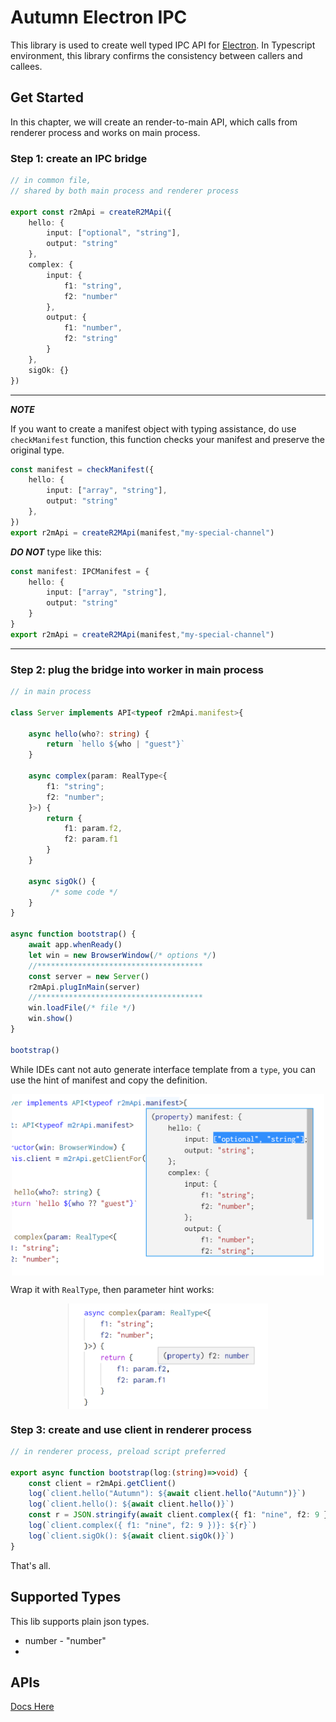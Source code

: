 # Autumn Electron IPC

This library is used to create well typed IPC API for [Electron](https://www.electronjs.org). In Typescript environment, this library confirms the consistency between callers and callees.

## Get Started

In this chapter, we will create an render-to-main API, which calls from renderer process and works on main process.

### Step 1: create an IPC bridge

```typescript
// in common file,
// shared by both main process and renderer process

export const r2mApi = createR2MApi({
    hello: {
        input: ["optional", "string"],
        output: "string"
    },
    complex: {
        input: {
            f1: "string",
            f2: "number"
        },
        output: {
            f1: "number",
            f2: "string"
        }
    },
    sigOk: {}
})
```

---
***NOTE***

If you want to create a manifest object with typing assistance, do use `checkManifest` function, this function checks your manifest and preserve the original type.
```typescript
const manifest = checkManifest({
    hello: {
        input: ["array", "string"],
        output: "string"
    },
})
export r2mApi = createR2MApi(manifest,"my-special-channel")
```

***DO NOT*** type like this:

```typescript
const manifest: IPCManifest = {
    hello: {
        input: ["array", "string"],
        output: "string"
    }
}
export r2mApi = createR2MApi(manifest,"my-special-channel") 
```
---

### Step 2: plug the bridge into worker in main process

```typescript
// in main process 

class Server implements API<typeof r2mApi.manifest>{

    async hello(who?: string) {
        return `hello ${who | "guest"}`
    }

    async complex(param: RealType<{
        f1: "string";
        f2: "number";
    }>) {
        return {
            f1: param.f2,
            f2: param.f1
        }
    }

    async sigOk() {
         /* some code */
    }
}

async function bootstrap() {
    await app.whenReady()
    let win = new BrowserWindow(/* options */)
    //*************************************
    const server = new Server()
    r2mApi.plugInMain(server)
    //*************************************
    win.loadFile(/* file */)
    win.show()
}

bootstrap()
```
While IDEs cant not auto generate interface template from a `type`, you can use the hint of manifest and copy the definition.

<img src="imgs/manifest-hint.png"  style="display:block; margin: 0 auto; max-width: 500px;"/>

Wrap it with `RealType`, then parameter hint works:

<img src="imgs/variable-hint.png" style="display:block; margin: 0 auto; max-width: 320px;"/>


### Step 3: create and use client in renderer process
```typescript
// in renderer process, preload script preferred

export async function bootstrap(log:(string)=>void) {
    const client = r2mApi.getClient()
    log(`client.hello("Autumn"): ${await client.hello("Autumn")}`)
    log(`client.hello(): ${await client.hello()}`)
    const r = JSON.stringify(await client.complex({ f1: "nine", f2: 9 }))
    log(`client.complex({ f1: "nine", f2: 9 })}: ${r}`)
    log(`client.sigOk(): ${await client.sigOk()}`)
}
```

That's all.

## Supported Types

This lib supports plain json types.
- number - "number"
- 

## APIs
[Docs Here](https://handiwork.tollife.cn/autumn-electron-ipc/)


